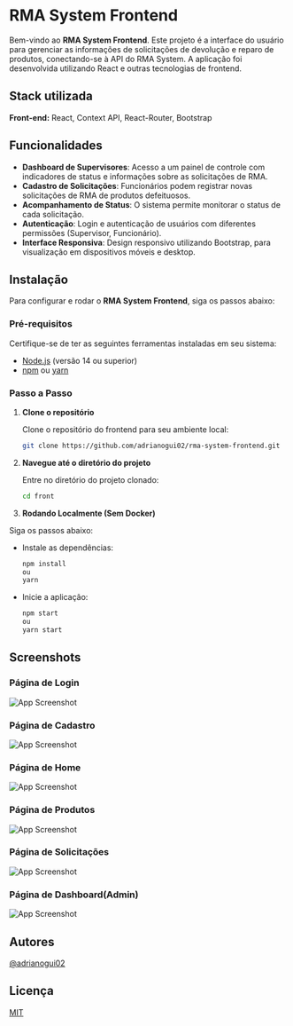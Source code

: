 # RMA System Frontend

Bem-vindo ao **RMA System Frontend**. Este projeto é a interface do usuário para gerenciar as informações de solicitações de devolução e reparo de produtos, conectando-se à API do RMA System. A aplicação foi desenvolvida utilizando React e outras tecnologias de frontend.

## Stack utilizada

**Front-end:** React, Context API, React-Router, Bootstrap

## Funcionalidades

- **Dashboard de Supervisores**: Acesso a um painel de controle com indicadores de status e informações sobre as solicitações de RMA.
- **Cadastro de Solicitações**: Funcionários podem registrar novas solicitações de RMA de produtos defeituosos.
- **Acompanhamento de Status**: O sistema permite monitorar o status de cada solicitação.
- **Autenticação**: Login e autenticação de usuários com diferentes permissões (Supervisor, Funcionário).
- **Interface Responsiva**: Design responsivo utilizando Bootstrap, para visualização em dispositivos móveis e desktop.

## Instalação

Para configurar e rodar o **RMA System Frontend**, siga os passos abaixo:

### Pré-requisitos

Certifique-se de ter as seguintes ferramentas instaladas em seu sistema:

- [Node.js](https://nodejs.org/) (versão 14 ou superior)
- [npm](https://www.npmjs.com/) ou [yarn](https://yarnpkg.com/getting-started)

### Passo a Passo

1. **Clone o repositório**

   Clone o repositório do frontend para seu ambiente local:

   ```bash
   git clone https://github.com/adrianogui02/rma-system-frontend.git
   ```

1. **Navegue até o diretório do projeto**

   Entre no diretório do projeto clonado:

   ```bash
   cd front
   ```

1. **Rodando Localmente (Sem Docker)**

Siga os passos abaixo:

- Instale as dependências:

  ```bash
  npm install
  ou
  yarn
  ```

- Inicie a aplicação:

  ```bash
  npm start
  ou
  yarn start

  ```

## Screenshots

### Página de Login

![App Screenshot](https://i.imgur.com/0mU8w1J.png)

### Página de Cadastro

![App Screenshot](https://imgur.com/gv1EORf.png)

### Página de Home

![App Screenshot](https://imgur.com/eALGX1X.png)

### Página de Produtos

![App Screenshot](https://imgur.com/tIgmpBo.png)

### Página de Solicitações

![App Screenshot](https://imgur.com/qU46PXJ.png)

### Página de Dashboard(Admin)

![App Screenshot](https://imgur.com/mLXTMVe.png)

## Autores

[@adrianogui02](https://github.com/adrianogui02)

## Licença

[MIT](https://choosealicense.com/licenses/mit/)
